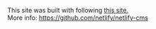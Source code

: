

This site was built with following [this site.](https://qiita.com/atpons/items/6ad59bf852ddae0032e0)  
More info: https://github.com/netlify/netlify-cms